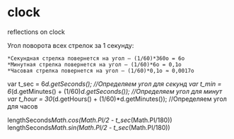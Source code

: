 # clock
reflections on clock

Угол поворота всех стрелок за 1 секунду:

    *Секундная стрелка повернется на угол — (1/60)*360o = 6o
    *Минутная стрелка повернется на угол — (1/60)*6o = 0,1o
    *Часовая стрелка повернется на угол — (1/60)*0,1o ≈ 0,0017o

var t_sec = 6*d.getSeconds();  //Определяем угол для секунд
var t_min = 6*(d.getMinutes() + (1/60)*d.getSeconds()); //Определяем угол для минут
var t_hour = 30*(d.getHours() + (1/60)*d.getMinutes());  //Определяем угол для часов

lengthSeconds*Math.cos(Math.PI/2 - t_sec*(Math.PI/180))
lengthSeconds*Math.sin(Math.PI/2 - t_sec*(Math.PI/180))
